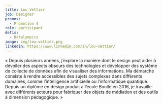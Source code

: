 ```yaml
---
title: Lou Vettier
job: Designer
promos:
  - Promotion 4
role: participant
defis:
  - Datalympics
image: img/lou-vettier.png
linkedin: https://www.linkedin.com/in/lou-vettier/
---
```

« Depuis plusieurs années, j’explore la manière dont le design peut aider à dévoiler des aspects obscurs des technologies et développer des système de collecte de données afin de visualiser des informations. Ma démarche consiste à rendre accessibles des sujets complexes dans différents domaines, comme l’intelligence artificielle ou l’informatique quantique. Depuis un diplôme en design produit à l’école Boulle en 2016, je travaille avec différents acteurs pour fabriquer des objets de médiation et des outils à dimension pédagogique. »
